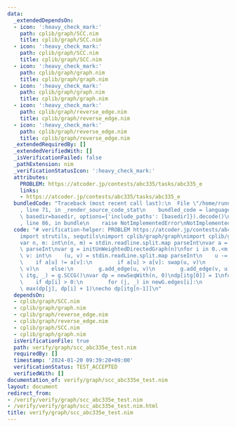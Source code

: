 ```yaml
---
data:
  _extendedDependsOn:
  - icon: ':heavy_check_mark:'
    path: cplib/graph/SCC.nim
    title: cplib/graph/SCC.nim
  - icon: ':heavy_check_mark:'
    path: cplib/graph/SCC.nim
    title: cplib/graph/SCC.nim
  - icon: ':heavy_check_mark:'
    path: cplib/graph/graph.nim
    title: cplib/graph/graph.nim
  - icon: ':heavy_check_mark:'
    path: cplib/graph/graph.nim
    title: cplib/graph/graph.nim
  - icon: ':heavy_check_mark:'
    path: cplib/graph/reverse_edge.nim
    title: cplib/graph/reverse_edge.nim
  - icon: ':heavy_check_mark:'
    path: cplib/graph/reverse_edge.nim
    title: cplib/graph/reverse_edge.nim
  _extendedRequiredBy: []
  _extendedVerifiedWith: []
  _isVerificationFailed: false
  _pathExtension: nim
  _verificationStatusIcon: ':heavy_check_mark:'
  attributes:
    PROBLEM: https://atcoder.jp/contests/abc335/tasks/abc335_e
    links:
    - https://atcoder.jp/contests/abc335/tasks/abc335_e
  bundledCode: "Traceback (most recent call last):\n  File \"/home/runner/.local/lib/python3.10/site-packages/onlinejudge_verify/documentation/build.py\"\
    , line 71, in _render_source_code_stat\n    bundled_code = language.bundle(stat.path,\
    \ basedir=basedir, options={'include_paths': [basedir]}).decode()\n  File \"/home/runner/.local/lib/python3.10/site-packages/onlinejudge_verify/languages/nim.py\"\
    , line 86, in bundle\n    raise NotImplementedError\nNotImplementedError\n"
  code: "# verification-helper: PROBLEM https://atcoder.jp/contests/abc335/tasks/abc335_e\n\
    import strutils, sequtils\nimport cplib/graph/graph\nimport cplib/graph/SCC\n\n\
    var n, m: int\n(n, m) = stdin.readline.split.map parseInt\nvar a = stdin.readLine.split.map\
    \ parseInt\nvar g = initUnWeightedDirectedGraph(n)\nfor i in 0..<m:\n    var u,\
    \ v: int\n    (u, v) = stdin.readLine.split.map parseInt\n    u -= 1; v -= 1\n\
    \    if a[u] != a[v]:\n        if a[u] > a[v]: swap(u, v)\n        g.add_edge(u,\
    \ v)\n    else:\n        g.add_edge(u, v)\n        g.add_edge(v, u)\nvar (newg,\
    \ itg, _) = g.SCCG()\nvar dp = newSeqWith(n, 0)\ndp[itg[0]] = 1\nfor i in 0..<newg.N:\n\
    \    if dp[i] > 0:\n        for (j, _) in newG.edges[i]:\n            dp[j] =\
    \ max(dp[j], dp[i] + 1)\necho dp[itg[n-1]]\n"
  dependsOn:
  - cplib/graph/SCC.nim
  - cplib/graph/graph.nim
  - cplib/graph/reverse_edge.nim
  - cplib/graph/reverse_edge.nim
  - cplib/graph/SCC.nim
  - cplib/graph/graph.nim
  isVerificationFile: true
  path: verify/graph/scc_abc335e_test.nim
  requiredBy: []
  timestamp: '2024-01-20 09:39:28+09:00'
  verificationStatus: TEST_ACCEPTED
  verifiedWith: []
documentation_of: verify/graph/scc_abc335e_test.nim
layout: document
redirect_from:
- /verify/verify/graph/scc_abc335e_test.nim
- /verify/verify/graph/scc_abc335e_test.nim.html
title: verify/graph/scc_abc335e_test.nim
---
```

